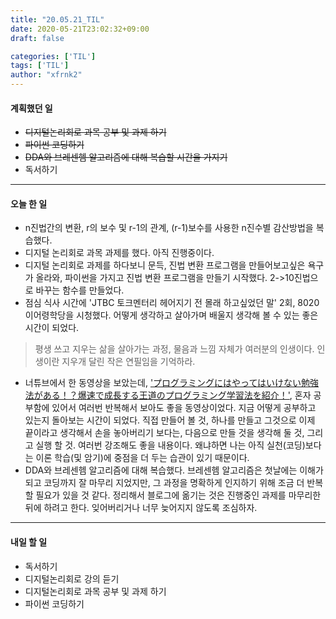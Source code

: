 ```yaml
---
title: "20.05.21_TIL"
date: 2020-05-21T23:02:32+09:00
draft: false

categories: ['TIL']
tags: ['TIL']
author: "xfrnk2"
---
```

#### 계획했던 일
+ ~~디지털논리회로 과목 공부 및 과제 하기~~
+ ~~파이썬 코딩하기~~
+ ~~DDA와 브레센헴 알고리즘에 대해 복습할 시간을 가지기~~
+ 독서하기
---
#### 오늘 한 일

+ n진법간의 변환, r의 보수 및 r-1의 관계, (r-1)보수를 사용한 n진수별 감산방법을 복습했다.
+ 디지털 논리회로 과목 과제를 했다. 아직 진행중이다.
+ 디지털 논리회로 과제를 하다보니 문득, 진법 변환 프로그램을 만들어보고싶은 욕구가 올라와, 파이썬을 가지고 진법 변환 프로그램을 만들기 시작했다. 2->10진법으로 바꾸는 함수를 만들었다.
+ 점심 식사 시간에 'JTBC 토크멘터리 헤어지기 전 몰래 하고싶었던 말' 2회, 8020 이어령학당을 시청했다. 어떻게 생각하고 살아가며 배울지 생각해 볼 수 있는 좋은 시간이 되었다.
> 평생 쓰고 지우는 삶을 살아가는 과정, 물음과 느낌 자체가 여러분의 인생이다. 인생이란  지우개 달린 작은 연필임을 기억하라.
+ 너튜브에서 한 동영상을 보았는데, ['プログラミングにはやってはいけない勉強法がある！？爆速で成長する王道のプログラミング学習法を紹介！'](https://www.youtube.com/watch?v=ZJqVQJwvwNI), 혼자 공부함에 있어서 여러번 반복해서 보아도 좋을 동영상이었다. 지금 어떻게 공부하고 있는지 돌아보는 시간이 되었다. 직접 만들어 볼 것, 하나를 만들고 그것으로 이제 끝이라고 생각해서 손을 놓아버리기 보다는, 다음으로 만들 것을 생각해 둘 것, 그리고 실행 할 것. 여러번 강조해도 좋을 내용이다. 왜냐하면 나는 아직 실천(코딩)보다는 이론 학습(및 암기)에 중점을 더 두는 습관이 있기 때문이다.
+ DDA와 브레센헴 알고리즘에 대해 복습했다. 브레센헴 알고리즘은 첫날에는 이해가 되고 코딩까지 잘 마무리 지었지만, 그 과정을 명확하게 인지하기 위해 조금 더 반복할 필요가 있을 것 같다. 정리해서 블로그에 옮기는 것은 진행중인 과제를 마무리한 뒤에 하려고 한다. 잊어버리거나 너무 늦어지지 않도록 조심하자.
--- 
#### 내일 할 일  
+ 독서하기
+ 디지털논리회로 강의 듣기
+ 디지털논리회로 과목 공부 및 과제 하기
+ 파이썬 코딩하기